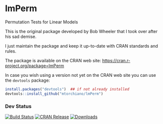 # lmPerm
Permutation Tests for Linear Models

This is the original package developed by Bob Wheeler that I took over after his sad demise.

I just maintain the package and keep it up-to-date with CRAN standards and rules.

The package is available on the CRAN web site: 
https://cran.r-project.org/package=lmPerm

In case you wish using a version not yet on the CRAN web site you can use the `devtools` package:

```r
install.packages("devtools")  ## if not already installed
devtools::install_github("mtorchiano/lmPerm")
```

### Dev Status

[![Build Status](https://travis-ci.org/mtorchiano/lmperm.svg?branch=master)](https://travis-ci.org/mtorchiano/lmPerm)
[![CRAN Release](http://www.r-pkg.org/badges/version-last-release/lmPerm)](http://cran.r-project.org/web/packages/lmPerm)
[![Downloads](http://cranlogs.r-pkg.org/badges/last-month/lmPerm)](https://cranlogs.r-pkg.org)
